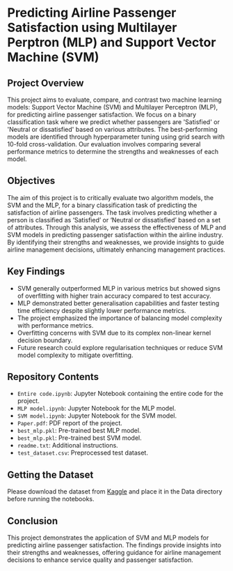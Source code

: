 # Predicting Airline Passenger Satisfaction using Multilayer Perptron (MLP) and  Support Vector Machine (SVM)

## Project Overview

This project aims to evaluate, compare, and contrast two machine learning models: Support Vector Machine (SVM) and Multilayer Perceptron (MLP), for predicting airline passenger satisfaction. We focus on a binary classification task where we predict whether passengers are 'Satisfied' or 'Neutral or dissatisfied' based on various attributes. The best-performing models are identified through hyperparameter tuning using grid search with 10-fold cross-validation. Our evaluation involves comparing several performance metrics to determine the strengths and weaknesses of each model.

## Objectives

The aim of this project is to critically evaluate two algorithm models, the SVM and the MLP, for a binary classification task of predicting the satisfaction of airline passengers. The task involves predicting whether a person is classified as ‘Satisfied’ or ‘Neutral or dissatisfied’ based on a set of attributes. Through this analysis, we assess the effectiveness of MLP and SVM models in predicting passenger satisfaction within the airline industry. By identifying their strengths and weaknesses, we provide insights to guide airline management decisions, ultimately enhancing management practices.

## Key Findings

- SVM generally outperformed MLP in various metrics but showed signs of overfitting with higher train accuracy compared to test accuracy.
- MLP demonstrated better generalisation capabilities and faster testing time efficiency despite slightly lower performance metrics.
- The project emphasized the importance of balancing model complexity with performance metrics.
- Overfitting concerns with SVM due to its complex non-linear kernel decision boundary.
- Future research could explore regularisation techniques or reduce SVM model complexity to mitigate overfitting.

## Repository Contents
- `Entire code.ipynb`: Jupyter Notebook containing the entire code for the project.
- `MLP model.ipynb`: Jupyter Notebook for the MLP model.
- `SVM model.ipynb`: Jupyter Notebook for the SVM model.
- `Paper.pdf`: PDF report of the project.
- `best_mlp.pkl`: Pre-trained best MLP model.
- `best_mlp.pkl`: Pre-trained best SVM model.
- `readme.txt`: Additional instructions.
- `test_dataset.csv`: Preprocessed test dataset.

## Getting the Dataset
Please download the dataset from [Kaggle](https://www.kaggle.com/datasets/teejmahal20/airline-passenger-satisfaction) and place it in the Data directory before running the notebooks.

## Conclusion

This project demonstrates the application of SVM and MLP models for predicting airline passenger satisfaction. The findings provide insights into their strengths and weaknesses, offering guidance for airline management decisions to enhance service quality and passenger satisfaction.

